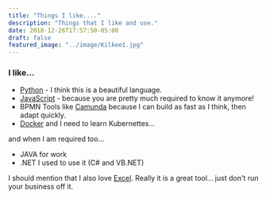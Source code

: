 ```yaml
---
title: "Things I like...."
description: "Things that I like and use."
date: 2018-12-26T17:57:50-05:00
draft: false
featured_image: "../image/Kilkee1.jpg"
---
```


### I like...
* [Python](https://python.org) - I think this is a beautiful language.
* [JavaScript](https://javascript.org) - because you are pretty much required to know it anymore!
* BPMN Tools like [Camunda](https://camunda.com) because I can build as fast as I think, then adapt quickly.
* [Docker](https://docker.com) and I need to learn Kubernettes...

and when I am required too...
* JAVA for work
* .NET I used to use it (C# and VB.NET)

I should mention that I also love [Excel](https://products.office.com/en-us/excel). Really it is a great tool... just don't run your business off it.
